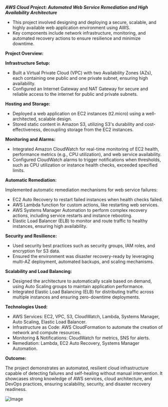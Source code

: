 ***AWS Cloud Project: Automated Web Service Remediation and High Availability Architecture***
- This project involved designing and deploying a secure, scalable, and highly available web application environment using AWS.
- Key components include network infrastructure, monitoring, and automated recovery actions to ensure resilience and minimize downtime.

**Project Overview:**

**Infrastructure Setup:**

- Built a Virtual Private Cloud (VPC) with two Availability Zones (AZs), each containing one public and one private subnet, ensuring high availability.
- Configured an Internet Gateway and NAT Gateway for secure and reliable access to the internet for public and private subnets.

**Hosting and Storage:**

- Deployed a web application on EC2 instances (t2.micro) using a well-architected, scalable design.
- Stored static content in Amazon S3, utilizing S3's durability and cost-effectiveness, decoupling storage from the EC2 instances.

**Monitoring and Alarms:**

- Integrated Amazon CloudWatch for real-time monitoring of EC2 health, performance metrics (e.g., CPU utilization), and web service availability.
- Configured CloudWatch alarms to trigger notifications when thresholds, such as CPU utilization or instance health checks, exceeded specified limits.

**Automatic Remediation:**

Implemented automatic remediation mechanisms for web service failures:

- EC2 Auto Recovery to restart failed instances when health checks failed.
- AWS Lambda function for custom actions, like restarting web services.
- AWS Systems Manager Automation to perform complex recovery actions, including service restarts and instance rebooting.
- Elastic Load Balancer (ELB) to monitor and route traffic to healthy instances, ensuring high availability.

**Security and Resilience:**

- Used security best practices such as security groups, IAM roles, and encryption for S3 data.
- Ensured the environment was disaster recovery-ready by leveraging multi-AZ deployment, automated backups, and scaling mechanisms.

**Scalability and Load Balancing:**

- Designed the architecture to automatically scale based on demand, using Auto Scaling groups to maintain application performance.
- Integrated Elastic Load Balancing (ELB) for distributing traffic across multiple instances and ensuring zero-downtime deployments.

**Technologies Used:**

- AWS Services: EC2, VPC, S3, CloudWatch, Lambda, Systems Manager, Auto Scaling, Elastic Load Balancer.
- Infrastructure as Code: AWS CloudFormation to automate the creation of network and compute resources.
- Monitoring & Notifications: CloudWatch for metrics, SNS for alerts.
- Remediation: Lambda, EC2 Auto Recovery, Systems Manager Automation.

**Outcome:** 

The project demonstrates an automated, resilient cloud infrastructure capable of detecting failures and self-healing without manual intervention.
It showcases strong knowledge of AWS services, cloud architecture, and DevOps practices, ensuring scalability, security, and disaster recovery readiness.

![Image](https://github.com/user-attachments/assets/1edaf500-e07a-4d1f-8b4f-532a37289ae9)
